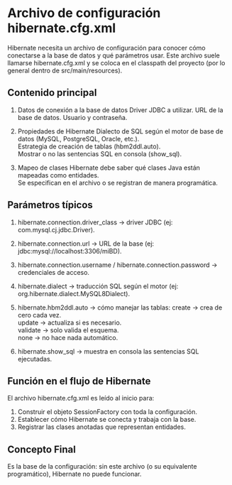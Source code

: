 # Archivo de configuración hibernate.cfg.xml

Hibernate necesita un archivo de configuración para conocer cómo conectarse a la base de datos y qué parámetros usar. Este archivo suele llamarse hibernate.cfg.xml y se coloca en el classpath del proyecto (por lo general dentro de src/main/resources).

## Contenido principal

1. Datos de conexión a la base de datos
    Driver JDBC a utilizar.
    URL de la base de datos.
    Usuario y contraseña.

2. Propiedades de Hibernate
    Dialecto de SQL según el motor de base de datos (MySQL, PostgreSQL, Oracle, etc.).  
    Estrategia de creación de tablas (hbm2ddl.auto).  
    Mostrar o no las sentencias SQL en consola (show_sql).  

3. Mapeo de clases
    Hibernate debe saber qué clases Java están mapeadas como entidades.  
    Se especifican en el archivo o se registran de manera programática.  

## Parámetros típicos

1. hibernate.connection.driver_class
    → driver JDBC (ej: com.mysql.cj.jdbc.Driver).  

2. hibernate.connection.url
    → URL de la base (ej: jdbc:mysql://localhost:3306/miBD).

3. hibernate.connection.username / hibernate.connection.password
    → credenciales de acceso.  

4. hibernate.dialect
    → traducción SQL según el motor (ej: org.hibernate.dialect.MySQL8Dialect).  

5. hibernate.hbm2ddl.auto
    → cómo manejar las tablas:
        create → crea de cero cada vez.  
        update → actualiza si es necesario.  
        validate → solo valida el esquema.  
        none → no hace nada automático.  

6. hibernate.show_sql
    → muestra en consola las sentencias SQL ejecutadas.  

## Función en el flujo de Hibernate

El archivo hibernate.cfg.xml es leído al inicio para:

1. Construir el objeto SessionFactory con toda la configuración.  
2. Establecer cómo Hibernate se conecta y trabaja con la base.  
3. Registrar las clases anotadas que representan entidades.  

## Concepto Final

Es la base de la configuración: sin este archivo (o su equivalente programático), Hibernate no puede funcionar.  
